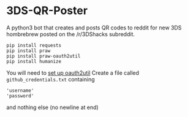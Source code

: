 # 3DS-QR-Poster

A python3 bot that creates and posts QR codes to reddit for new 3DS hombrebrew posted on the /r/3DShacks subreddit.

    pip install requests
    pip install praw
    pip install praw-oauth2util
    pip install humanize

    
You will need to [set up oauth2util](https://github.com/SmBe19/praw-OAuth2Util/blob/master/OAuth2Util/README.md)
Create a file called `github_credentials.txt` containing
```
'username'
'password'
```

and nothing else (no newline at end)
